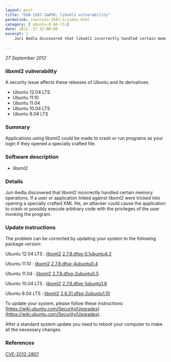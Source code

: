 ```yaml
---
layout: post
title: "USN-1587-1&#58; libxml2 vulnerability"
permalink: /usn/usn-1587-1/index.html
category: [ ubuntu-8.04-lts]
date: 2012--27 12:00:00
excerpt: |
    Juri Aedla discovered that libxml2 incorrectly handled certain memory operations. If a user or application linked against libxml2 were tricked into opening a specially crafted XML file, an attacker could cause the application to crash or possibly execute arbitrary code with the privileges of the user invoking the program. 
    
--- 
```

 
 

*27 September 2012*

### libxml2 vulnerability

A security issue affects these releases of Ubuntu and its derivatives:

* Ubuntu 12.04 LTS
* Ubuntu 11.10
* Ubuntu 11.04
* Ubuntu 10.04 LTS
* Ubuntu 8.04 LTS

### Summary

Applications using libxml2 could be made to crash or run programs as your login if they opened a specially crafted file.

### Software description

* libxml2 

### Details

Juri Aedla discovered that libxml2 incorrectly handled certain memory operations. If a user or application linked against libxml2 were tricked into opening a specially crafted XML file, an attacker could cause the application to crash or possibly execute arbitrary code with the privileges of the user invoking the program. 

### Update instructions

The problem can be corrected by updating your system to the following package version:

Ubuntu 12.04 LTS
 : [libxml2](https://launchpad.net/ubuntu/+source/libxml2) <span> [2.7.8.dfsg-5.1ubuntu4.2](https://launchpad.net/ubuntu/+source/libxml2/2.7.8.dfsg-5.1ubuntu4.2) </span> 

Ubuntu 11.10
 : [libxml2](https://launchpad.net/ubuntu/+source/libxml2) <span> [2.7.8.dfsg-4ubuntu0.4](https://launchpad.net/ubuntu/+source/libxml2/2.7.8.dfsg-4ubuntu0.4) </span> 

Ubuntu 11.04
 : [libxml2](https://launchpad.net/ubuntu/+source/libxml2) <span> [2.7.8.dfsg-2ubuntu0.5](https://launchpad.net/ubuntu/+source/libxml2/2.7.8.dfsg-2ubuntu0.5) </span> 

Ubuntu 10.04 LTS
 : [libxml2](https://launchpad.net/ubuntu/+source/libxml2) <span> [2.7.6.dfsg-1ubuntu1.6](https://launchpad.net/ubuntu/+source/libxml2/2.7.6.dfsg-1ubuntu1.6) </span> 

Ubuntu 8.04 LTS
 : [libxml2](https://launchpad.net/ubuntu/+source/libxml2) <span> [2.6.31.dfsg-2ubuntu1.10](https://launchpad.net/ubuntu/+source/libxml2/2.6.31.dfsg-2ubuntu1.10) </span> 

To update your system, please follow these instructions: [https://wiki.ubuntu.com/Security/Upgrades](https://wiki.ubuntu.com/Security/Upgrades).

After a standard system update you need to reboot your computer to make all the necessary changes. 

### References

 
 [CVE-2012-2807](http://people.ubuntu.com/~ubuntu-security/cve/CVE-2012-2807)
 

